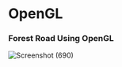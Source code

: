 # OpenGL

### Forest Road Using OpenGL

![Screenshot (690)](https://user-images.githubusercontent.com/32410301/58151644-115bb800-7c8c-11e9-8bbc-a9cdb903ea7f.png)
